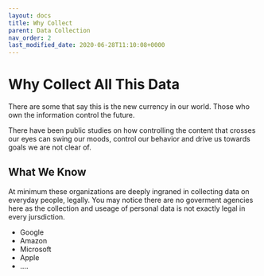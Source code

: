 ```yaml
---
layout: docs
title: Why Collect
parent: Data Collection
nav_order: 2
last_modified_date: 2020-06-28T11:10:08+0000
---
```


# Why Collect All This Data

There are some that say this is the new currency in our world. Those who own the information control the future. 

There have been public studies on how controlling the content that crosses our eyes can swing our moods, control our behavior and drive us towards goals we are not clear of.

## What We Know

At minimum these organizations are deeply ingraned in collecting data on everyday people, legally. You may notice there are no goverment agencies here as the collection and useage of personal data is not exactly legal in every jursdiction.

* Google
* Amazon
* Microsoft
* Apple
* ....